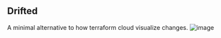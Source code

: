 ## Drifted
A minimal alternative to how terraform cloud visualize changes. 
![image](https://github.com/user-attachments/assets/12aacfd5-4237-45c5-b9c1-b99088a4af58)